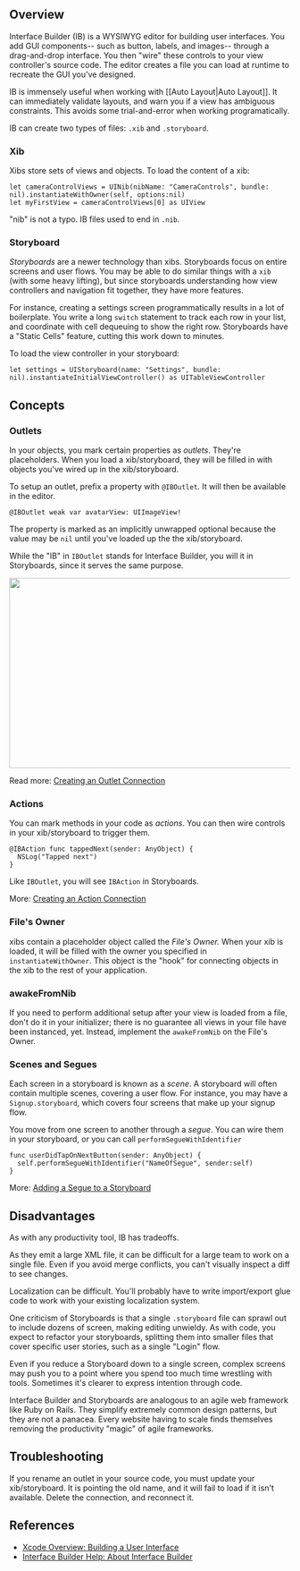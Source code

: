 ## Overview

Interface Builder (IB) is a WYSIWYG editor for building user interfaces. You add GUI components-- such as button, labels, and images-- through a drag-and-drop interface. You then "wire" these controls to your view controller's source code. The editor creates a file you can load at runtime to recreate the GUI you've designed.

IB is immensely useful when working with [[Auto Layout|Auto Layout]]. It can immediately validate layouts, and warn you if a view has ambiguous constraints. This avoids some trial-and-error when working programatically.

IB can create two types of files: `.xib` and `.storyboard`.

### Xib

Xibs store sets of views and objects. To load the content of a xib:

```
let cameraControlViews = UINib(nibName: "CameraControls", bundle: nil).instantiateWithOwner(self, options:nil)
let myFirstView = cameraControlViews[0] as UIView
```

"nib" is not a typo. IB files used to end in `.nib`.

### Storyboard

*Storyboards* are a newer technology than xibs. Storyboards focus on entire screens and user flows. You may be able to do similar things with a `xib` (with some heavy lifting), but since storyboards understanding how view controllers and navigation fit together, they have more features.

For instance, creating a settings screen programmatically results in a lot of boilerplate. You write a long `switch` statement to track each row in your list, and coordinate with cell dequeuing to show the right row. Storyboards have a "Static Cells" feature, cutting this work down to minutes.

To load the view controller in your storyboard:

```
let settings = UIStoryboard(name: "Settings", bundle: nil).instantiateInitialViewController() as UITableViewController
```

## Concepts

### Outlets

In your objects, you mark certain properties as *outlets*. They're placeholders. When you load a xib/storyboard, they will be filled in with objects you've wired up in the xib/storyboard.

To setup an outlet, prefix a property with `@IBOutlet`. It will then be available in the editor.

```
@IBOutlet weak var avatarView: UIImageView!
```

The property is marked as an implicitly unwrapped optional because the value may be `nil` until you've loaded up the the xib/storyboard.

While the "IB" in `IBOutlet` stands for Interface Builder, you will it in Storyboards, since it serves the same purpose.

<img src="https://i.imgur.com/MKFzvh8.gif" width="678" height="340" />

Read more: [Creating an Outlet Connection](https://developer.apple.com/library/ios/recipes/xcode_help-interface_builder/articles-connections_bindings/CreatingOutlet.html)

### Actions

You can mark methods in your code as *actions*. You can then wire controls in your xib/storyboard to trigger them.

```
@IBAction func tappedNext(sender: AnyObject) {
  NSLog("Tapped next")
}
```

Like `IBOutlet`, you will see `IBAction` in Storyboards.

More: [Creating an Action Connection](https://developer.apple.com/library/ios/recipes/xcode_help-interface_builder/articles-connections_bindings/CreatingAction.html)

### File's Owner

xibs contain a placeholder object called the *File's Owner.* When your xib is loaded, it will be filled with the owner you specified in `instantiateWithOwner`. This object is the "hook" for connecting objects in the xib to the rest of your application.

### awakeFromNib

If you need to perform additional setup after your view is loaded from a file, don't do it in your initializer; there is no guarantee all views in your file have been instanced, yet. Instead, implement the `awakeFromNib` on the File's Owner.

### Scenes and Segues

Each screen in a storyboard is known as a *scene*. A storyboard will often contain multiple scenes, covering a user flow. For instance, you may have a `Signup.storyboard`, which covers four screens that make up your signup flow.

You move from one screen to another through a *segue*. You can wire them in your storyboard, or you can call `performSegueWithIdentifier`

```
func userDidTapOnNextButton(sender: AnyObject) {
  self.performSegueWithIdentifier("NameOfSegue", sender:self)
}

```

More: [Adding a Segue to a Storyboard](https://developer.apple.com/library/ios/recipes/xcode_help-interface_builder/articles-storyboard/StoryboardSegue.html)

## Disadvantages

As with any productivity tool, IB has tradeoffs.

As they emit a large XML file, it can be difficult for a large team to work on a single file. Even if you avoid merge conflicts, you can't visually inspect a diff to see changes.

Localization can be difficult. You'll probably have to write import/export glue code to work with your existing localization system.

One criticism of Storyboards is that a single `.storyboard` file can sprawl out to include dozens of screen, making editing unwieldy. As with code, you expect to refactor your storyboards, splitting them into smaller files that cover specific user stories, such as a single "Login" flow.

Even if you reduce a Storyboard down to a single screen, complex screens may push you to a point where you spend too much time wrestling with tools. Sometimes it's clearer to express intention through code.

Interface Builder and Storyboards are analogous to an agile web framework like Ruby on Rails. They simplify extremely common design patterns, but they are not a panacea. Every website having to scale finds themselves removing the productivity "magic" of agile frameworks.

## Troubleshooting

If you rename an outlet in your source code, you must update your xib/storyboard. It is pointing the old name, and it will fail to load if it isn't available. Delete the connection, and reconnect it.

## References

* [Xcode Overview: Building a User Interface](https://developer.apple.com/library/ios/documentation/ToolsLanguages/Conceptual/Xcode_Overview/UsingInterfaceBuilder.html#//apple_ref/doc/uid/TP40010215-CH42-SW1)
* [Interface Builder Help: About Interface Builder](https://developer.apple.com/library/ios/recipes/xcode_help-interface_builder/_index.html)